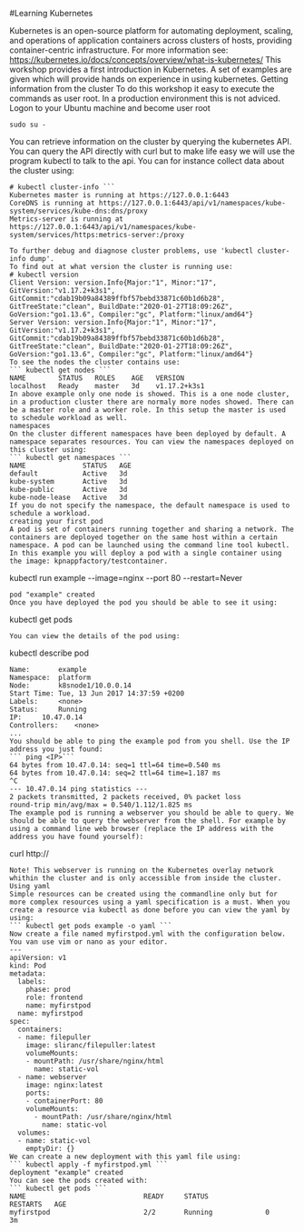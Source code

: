 #Learning Kubernetes

Kubernetes is an open-source platform for automating deployment, scaling, and operations of application containers across clusters of hosts, providing container-centric infrastructure.
For more information see: https://kubernetes.io/docs/concepts/overview/what-is-kubernetes/
This workshop provides a first introduction in Kubernetes. A set of examples are given which will provide hands on experience in using kubernetes.
Getting information from the cluster
To do this workshop it easy to execute the commands as user root. In a production environment this is not adviced. Logon to your Ubuntu machine and become user root
```
sudo su -
```
You can retrieve information on the cluster by querying the kubernetes API.
You can query the API directly with curl but to make life easy we will use the program kubectl to talk to the api. You can for instance collect data about the cluster using:
```
# kubectl cluster-info ```
Kubernetes master is running at https://127.0.0.1:6443
CoreDNS is running at https://127.0.0.1:6443/api/v1/namespaces/kube-system/services/kube-dns:dns/proxy
Metrics-server is running at https://127.0.0.1:6443/api/v1/namespaces/kube-system/services/https:metrics-server:/proxy

To further debug and diagnose cluster problems, use 'kubectl cluster-info dump'.
To find out at what version the cluster is running use:
# kubectl version
Client Version: version.Info{Major:"1", Minor:"17", GitVersion:"v1.17.2+k3s1", GitCommit:"cdab19b09a84389ffbf57bebd33871c60b1d6b28", GitTreeState:"clean", BuildDate:"2020-01-27T18:09:26Z", GoVersion:"go1.13.6", Compiler:"gc", Platform:"linux/amd64"}
Server Version: version.Info{Major:"1", Minor:"17", GitVersion:"v1.17.2+k3s1", GitCommit:"cdab19b09a84389ffbf57bebd33871c60b1d6b28", GitTreeState:"clean", BuildDate:"2020-01-27T18:09:26Z", GoVersion:"go1.13.6", Compiler:"gc", Platform:"linux/amd64"}
To see the nodes the cluster contains use:
``` kubectl get nodes ```
NAME        STATUS   ROLES    AGE   VERSION
localhost   Ready    master   3d    v1.17.2+k3s1
In above example only one node is showed. This is a one node cluster, in a production cluster there are normaly more nodes showed. There can be a master role and a worker role. In this setup the master is used to schedule workload as well.
namespaces
On the cluster different namespaces have been deployed by default. A namespace separates resources. You can view the namespaces deployed on this cluster using:
``` kubectl get namespaces ```
NAME              STATUS   AGE
default           Active   3d
kube-system       Active   3d
kube-public       Active   3d
kube-node-lease   Active   3d
If you do not specify the namespace, the default namespace is used to schedule a workload.
creating your first pod
A pod is set of containers running together and sharing a network. The containers are deployed together on the same host within a certain namespace. A pod can be launched using the command line tool kubectl.
In this example you will deploy a pod with a single container using the image: kpnappfactory/testcontainer.
```
kubectl run example --image=nginx --port 80 --restart=Never
```
pod "example" created
Once you have deployed the pod you should be able to see it using:
```
kubectl get pods
```
You can view the details of the pod using:
```
kubectl describe pod <podname>
```
Name:       example
Namespace:  platform
Node:       k8snode1/10.0.0.14
Start Time: Tue, 13 Jun 2017 14:37:59 +0200
Labels:     <none>
Status:     Running
IP:     10.47.0.14
Controllers:    <none>
...
You should be able to ping the example pod from you shell. Use the IP address you just found:
``` ping <IP>``` 
64 bytes from 10.47.0.14: seq=1 ttl=64 time=0.540 ms
64 bytes from 10.47.0.14: seq=2 ttl=64 time=1.187 ms
^C
--- 10.47.0.14 ping statistics ---
2 packets transmitted, 2 packets received, 0% packet loss
round-trip min/avg/max = 0.540/1.112/1.825 ms
The example pod is running a webserver you should be able to query. We should be able to query the webserver from the shell. For example by using a command line web browser (replace the IP address with the address you have found yourself):
```
curl http://<IP>
```
Note! This webserver is running on the Kubernetes overlay network whithin the cluster and is only accessible from inside the cluster.
Using yaml
Simple resources can be created using the commandline only but for more complex resources using a yaml specification is a must. When you create a resource via kubectl as done before you can view the yaml by using:
``` kubectl get pods example -o yaml ```
Now create a file named myfirstpod.yml with the configuration below. You van use vim or nano as your editor.
---
apiVersion: v1
kind: Pod
metadata:
  labels:
    phase: prod
    role: frontend
    name: myfirstpod
  name: myfirstpod
spec:
  containers:
  - name: filepuller
    image: sliranc/filepuller:latest
    volumeMounts:
    - mountPath: /usr/share/nginx/html
      name: static-vol
  - name: webserver
    image: nginx:latest
    ports:
    - containerPort: 80
    volumeMounts:
      - mountPath: /usr/share/nginx/html
        name: static-vol
  volumes:
  - name: static-vol
    emptyDir: {}
We can create a new deployment with this yaml file using:
``` kubectl apply -f myfirstpod.yml ```
deployment "example" created
You can see the pods created with:
``` kubectl get pods ```
NAME                             READY     STATUS              RESTARTS   AGE
myfirstpod                       2/2       Running             0          3m
